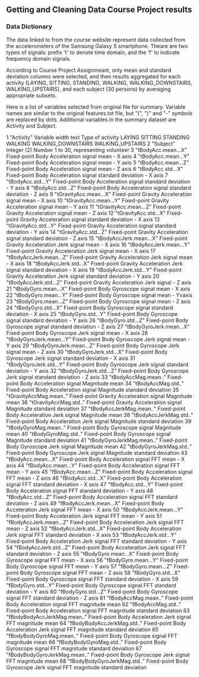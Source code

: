 ## Getting and Cleaning Data Course Project results
### Data Dictionary
The data linked to from the course website represent data collected from the accelerometers of the Samsung Galaxy S smartphone. Theare are two types of signals: prefix 't' to denote time domain, and the 'f' to indicate frequency domain signals.

According to Course Project Assignmeant, only mean and standard deviation columns were selected, and then results aggregated for each activity (LAYING, SITTING, STANDING, WALKING, WALKING_DOWNSTAIRS, WALKING_UPSTAIRS), and each subject (30 persons) by averaging appropriate subsets.

Here is a list of variables selected from original file for summary. Variable names are similar to the original features.txt file, but "(", ")" and "-" symbols are replaced by dots. Additional variables in the summary dataset are Activity and Subject.

1 "Activity"	Variable width text
   Type of activity 
	LAYING
	SITTING
	STANDING
	WALKING
	WALKING_DOWNSTAIRS
	WALKING_UPSTAIRS
2 "Subject"	Integer (2)
   Number 1 to 30, representing volunteer
3 "tBodyAcc.mean...X"		Fixed-point
   Body Acceleration signal mean - X axis
4 "tBodyAcc.mean...Y"		Fixed-point
   Body Acceleration signal mean - Y axis
5 "tBodyAcc.mean...Z"		Fixed-point
   Body Acceleration signal mean - Z axis
6 "tBodyAcc.std...X"		Fixed-point
   Body Acceleration signal standard deviation - X axis
7 "tBodyAcc.std...Y" 		Fixed-point
   Body Acceleration signal standard deviation - Y axis
8 "tBodyAcc.std...Z"		Fixed-point
   Body Acceleration signal standard deviation - Z axis 
9 "tGravityAcc.mean...X" 	Fixed-point
   Gravity Acceleration signal mean - X axis
10 "tGravityAcc.mean...Y"	Fixed-point 
   Gravity Acceleration signal mean - Y axis
11 "tGravityAcc.mean...Z" 	Fixed-point
   Gravity Acceleration signal mean - Z axis
12 "tGravityAcc.std...X" 	Fixed-point
   Gravity Acceleration signal standard deviation - X axis
13 "tGravityAcc.std...Y" 	Fixed-point
   Gravity Acceleration signal standard deviation - Y axis
14 "tGravityAcc.std...Z" 	Fixed-point
   Gravity Acceleration signal standard deviation - Z axis
15 "tBodyAccJerk.mean...X" 	Fixed-point
   Gravity Acceleration Jerk signal mean - X axis
16 "tBodyAccJerk.mean...Y" 	Fixed-point
   Gravity Acceleration Jerk signal mean - X axis
17 "tBodyAccJerk.mean...Z" 	Fixed-point
   Gravity Acceleration Jerk signal mean - X axis
18 "tBodyAccJerk.std...X" 	Fixed-point
   Gravity Acceleration Jerk signal standard deviation - X axis
19 "tBodyAccJerk.std...Y" 	Fixed-point
   Gravity Acceleration Jerk signal standard deviation - Y axis
20 "tBodyAccJerk.std...Z" 	Fixed-point
   Gravity Acceleration Jerk signal  - Z axis
21 "tBodyGyro.mean...X" 	Fixed-point
   Body Gyroscope signal mean - X axis
22 "tBodyGyro.mean...Y" 	Fixed-point
   Body Gyroscope signal mean - Yvaxis
23 "tBodyGyro.mean...Z" 	Fixed-point
   Body Gyroscope signal mean - Z axis
24 "tBodyGyro.std...X" 		Fixed-point
   Body Gyroscope signal standard deviation - X axis
25 "tBodyGyro.std...Y" 		Fixed-point
   Body Gyroscope signal standard deviation - Y axis
26 "tBodyGyro.std...Z" 		Fixed-point
   Body Gyroscope signal standard deviation - Z axis
27 "tBodyGyroJerk.mean...X" 	Fixed-point
   Body Gyroscope Jerk signal mean - X axis
28 "tBodyGyroJerk.mean...Y" 	Fixed-point
   Body Gyroscope Jerk signal mean - Y axis
29 "tBodyGyroJerk.mean...Z"	Fixed-point 
   Body Gyroscope Jerk signal mean - Z axis
30 "tBodyGyroJerk.std...X" 	Fixed-point
   Body Gyroscope Jerk signal standard deviation - X axis
31 "tBodyGyroJerk.std...Y" 	Fixed-point
   Body Gyroscope Jerk signal standard deviation - Y axis
32 "tBodyGyroJerk.std...Z" 	Fixed-point
   Body Gyroscope Jerk signal standard deviation - Z axis
33 "tBodyAccMag.mean.." 	Fixed-point
   Body Acceleration signal Magnitude mean
34 "tBodyAccMag.std.." 		Fixed-point
   Body Acceleration signal Magnitude standard deviation
35 "tGravityAccMag.mean.." 	Fixed-point
   Gravity Acceleration signal Magnitude mean
36 "tGravityAccMag.std.." 	Fixed-point
   Gravity Acceleration signal Magnitude standard deviation
37 "tBodyAccJerkMag.mean.." 	Fixed-point
   Body Acceleration Jerk signal Magnitude mean
38 "tBodyAccJerkMag.std.." 	Fixed-point
   Body Acceleration Jerk signal Magnitude standard deviation
39 "tBodyGyroMag.mean.." 	Fixed-point
   Body Gyroscope signal Magnitude mean
40 "tBodyGyroMag.std.." 	Fixed-point
   Body Gyroscope signal Magnitude standard deviation
41 "tBodyGyroJerkMag.mean.." 	Fixed-point
   Body Gyroscope Jerk signal Magnitude mean
42 "tBodyGyroJerkMag.std.." 	Fixed-point
   Body Gyroscope Jerk signal Magnitude standard deviation
43 "fBodyAcc.mean...X" 		Fixed-point
    Body Acceleration signal FFT mean - X axis
44 "fBodyAcc.mean...Y" 		Fixed-point
    Body Acceleration signal FFT mean - Y axis
45 "fBodyAcc.mean...Z" 		Fixed-point
    Body Acceleration signal FFT mean - Z axis
46 "fBodyAcc.std...X" 		Fixed-point
   Body Acceleration signal FFT standard deviation - X axis
47 "fBodyAcc.std...Y" 		Fixed-point
   Body Acceleration signal FFT standard deviation - Y axis
48 "fBodyAcc.std...Z" 		Fixed-point
   Body Acceleration signal FFT standard deviation - Z axis
49 "fBodyAccJerk.mean...X" 	Fixed-point
    Body Acceleration Jerk signal FFT mean - X axis
50 "fBodyAccJerk.mean...Y" 	Fixed-point
    Body Acceleration Jerk signal FFT mean - Y axis
51 "fBodyAccJerk.mean...Z" 	Fixed-point
    Body Acceleration Jerk signal FFT mean - Z axis
52 "fBodyAccJerk.std...X" 	Fixed-point
   Body Acceleration Jerk signal FFT standard deviation - X axis
53 "fBodyAccJerk.std...Y" 	Fixed-point
   Body Acceleration Jerk signal FFT standard deviation - Y axis
54 "fBodyAccJerk.std...Z" 	Fixed-point
   Body Acceleration Jerk signal FFT standard deviation - Z axis
55 "fBodyGyro.mean...X" 	Fixed-point
    Body Gyroscope signal FFT mean - X axis
56 "fBodyGyro.mean...Y" 	Fixed-point
    Body Gyroscope signal FFT mean - Y axis
57 "fBodyGyro.mean...Z" 	Fixed-point
    Body Gyroscope signal FFT mean - Z axis
58 "fBodyGyro.std...X" 		Fixed-point
    Body Gyroscope signal FFT standard deviation - X axis
59 "fBodyGyro.std...Y" 		Fixed-point
    Body Gyroscope signal FFT standard deviation - Y axis
60 "fBodyGyro.std...Z" 		Fixed-point
    Body Gyroscope signal FFT standard deviation - Z axis
61 "fBodyAccMag.mean.." 	Fixed-point
    Body Acceleration signal FFT magnitude mean
62 "fBodyAccMag.std.." 		Fixed-point
    Body Acceleration signal FFT magnitude standard deviation
63 "fBodyBodyAccJerkMag.mean.." Fixed-point
    Body Acceleration Jerk signal FFT magnitude mean
64 "fBodyBodyAccJerkMag.std.." 	Fixed-point
    Body Acceleration Jerk signal FFT magnitude standard deviation
65 "fBodyBodyGyroMag.mean.." 	Fixed-point
    Body Gyroscope signal FFT magnitude mean
66 "fBodyBodyGyroMag.std.." 	Fixed-point
    Body Gyroscope signal FFT magnitude standard deviation
67 "fBodyBodyGyroJerkMag.mean.." Fixed-point
    Body Gyroscope Jerk signal FFT magnitude mean
68 "fBodyBodyGyroJerkMag.std.."	Fixed-point
    Body Gyroscope Jerk signal FFT magnitude standard deviation
